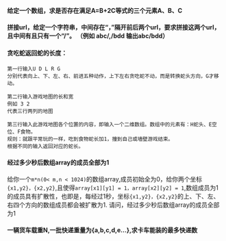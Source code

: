#### 给定一个数组，求是否存在满足A=B+2C等式的三个元素A、B、C

#### 拼接url，给定一个字符串，中间存在“，”隔开前后两个url，要求拼接这两个url，且中间有且只有一个“/”。 （例如 abc/,/bdd 输出abc/bdd）


#### 贪吃蛇返回蛇的长度：

```
第一行输入U D L R G
分别代表向上、下、左、右、前进五种动作，上下左右贪吃蛇不动，而是转换蛇头方向，G才移动。

第二行输入游戏地图的长和宽
例如 3 2
代表三行两列的地图

第三行输入此游戏地图各个位置的内容，即输入一个二维数组。数组中的元素有：H蛇头、E空位、F食物。
规则：就跟平常玩的一样，吃到食物蛇长加1，撞到自己或墙壁游戏结束。
根据不同的输入返回对应的蛇长。
```

#### 经过多少秒后数组array的成员全部为1

给你一个`m*n(0< m,n < 1024)`的数组array,成员初始全为0，给你两个坐标 `{x1,y2}，{x2,y2}`,且使得`array[x1][y1] = 1，array[x2][y2] = 1`,数组成员为1的成员具有扩散性，也即是，每经过1秒，坐标`{x1,y2}，{x2,y2}`的上、下、左、右四个方向的数组成员都会被扩散为1.
请问，经过多少秒后数组array的成员全部为1


#### 一辆货车载重N,一批快递重量为{a,b,c,d,e…},求卡车能装的最多快递数


